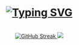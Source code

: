 <h1 align="center">
    <a href="https://git.io/typing-svg">
        <img src="https://readme-typing-svg.demolab.com?font=Fira+Code&pause=1000&color=F7940E&center=true&vCenter=true&width=435&lines=Hello+World%2C+I+am+Lemon." alt="Typing SVG" />
    </a>
</h1>
<br>
<div align=center>
    <a href="https://git.io/streak-stats">
        <img src="https://streak-stats.demolab.com?user=mothsfollow&theme=git-dark&date_format=M%20j%5B%2C%20Y%5D" alt="GitHub Streak"/>
    </a>
    <a href="https://github.com/anuraghazra/github-readme-stats">
        <img src="https://github-readme-stats.vercel.app/api/top-langs/?username=mothsfollow&layout=compact&theme=great-gatsby&langs_count=8&hide_border=false&border_color=ac3924" />
    </a>
</ div>
